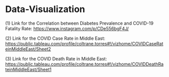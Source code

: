 # Data-Visualization

(1) Link for the Correlation between Diabetes Prevalence and COVID-19 Fatality Rate: https://www.instagram.com/p/CDe556bgF4J/

(2) Link for the COVID Case Rate in Middle East: https://public.tableau.com/profile/coltrane.torres#!/vizhome/COVIDCaseRateinMiddleEast/Sheet2

(3) Link for the COVID Death Rate in Middle East: https://public.tableau.com/profile/coltrane.torres#!/vizhome/COVIDDeathRateinMiddleEast/Sheet1
